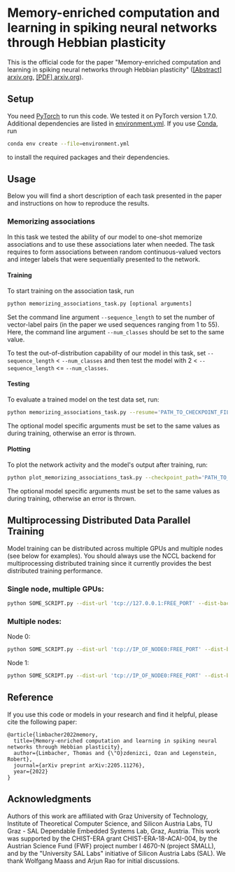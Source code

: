 # Memory-enriched computation and learning in spiking neural networks through Hebbian plasticity
This is the official code for the paper "Memory-enriched computation and learning in spiking neural networks through
Hebbian plasticity" ([[Abstract] arxiv.org](https://arxiv.org/abs/2205.11276),
[[PDF] arxiv.org](https://arxiv.org/pdf/2205.11276.pdf)).

## Setup
You need [PyTorch](https://pytorch.org) to run this code. We tested it on PyTorch version 1.7.0.
Additional dependencies are listed in [environment.yml](environment.yml). If you use
[Conda](https://docs.conda.io/en/latest/), run
```bash
conda env create --file=environment.yml
```
to install the required packages and their dependencies.

## Usage
Below you will find a short description of each task presented in the paper and instructions on how to reproduce the
results.

### Memorizing associations
In this task we tested the ability of our model to one-shot memorize associations and to use these associations later
when needed. The task requires to form associations between random continuous-valued vectors and integer labels that
were sequentially presented to the network.

#### Training
To start training on the association task, run
```bash
python memorizing_associations_task.py [optional arguments]
```
Set the command line argument `--sequence_length` to set the number of vector-label pairs (in the paper we used
sequences ranging from 1 to 55). Here, the command line argument `--num_classes` should be set to the same value.

To test the out-of-distribution capability of our model in this task, set `--sequence_length` < `--num_classes` and then
test the model with 2 < `--sequence_length` <= `--num_classes`.

#### Testing
To evaluate a trained model on the test data set, run:
```bash
python memorizing_associations_task.py --resume='PATH_TO_CHECKPOINT_FILE' --evaluate [optional arguments]
```
The optional model specific arguments must be set to the same values as during training, otherwise an error is thrown.

#### Plotting
To plot the network activity and the model's output after training, run:
```bash
python plot_memorizing_associations_task.py --checkpoint_path='PATH_TO_CHECKPOINT_FILE' [optional arguments]
```
The optional model specific arguments must be set to the same values as during training, otherwise an error is thrown.

## Multiprocessing Distributed Data Parallel Training
Model training can be distributed across multiple GPUs and multiple nodes (see below for examples). You should always
use the NCCL backend for multiprocessing distributed training since it currently provides the best distributed training
performance.

### Single node, multiple GPUs:
```bash
python SOME_SCRIPT.py --dist-url 'tcp://127.0.0.1:FREE_PORT' --dist-backend 'nccl' --multiprocessing-distributed --world-size 1 --rank 0 [optional arguments]
```

### Multiple nodes:
Node 0:
```bash
python SOME_SCRIPT.py --dist-url 'tcp://IP_OF_NODE0:FREE_PORT' --dist-backend 'nccl' --multiprocessing-distributed --world-size 2 --rank 0 [optional arguments]
```

Node 1:
```bash
python SOME_SCRIPT.py --dist-url 'tcp://IP_OF_NODE0:FREE_PORT' --dist-backend 'nccl' --multiprocessing-distributed --world-size 2 --rank 1 [optional arguments]
```

## Reference
If you use this code or models in your research and find it helpful, please cite the following paper:
```
@article{limbacher2022memory,
  title={Memory-enriched computation and learning in spiking neural networks through Hebbian plasticity},
  author={Limbacher, Thomas and {\"O}zdenizci, Ozan and Legenstein, Robert},
  journal={arXiv preprint arXiv:2205.11276},
  year={2022}
}
```

## Acknowledgments
Authors of this work are affiliated with Graz University of Technology, Institute of Theoretical Computer Science,
and Silicon Austria Labs, TU Graz - SAL Dependable Embedded Systems Lab, Graz, Austria. This work was supported by the
CHIST-ERA grant CHIST-ERA-18-ACAI-004, by the Austrian Science Fund (FWF) project number I 4670-N (project SMALL), and
by the "University SAL Labs" initiative of Silicon Austria Labs (SAL). We thank Wolfgang Maass and Arjun Rao for
initial discussions.